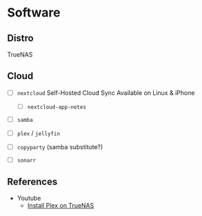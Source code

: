 # Software

## Distro
TrueNAS

## Cloud
 - [ ] `nextcloud`
     Self-Hosted Cloud Sync
     Available on Linux & iPhone
   - [ ] `nextcloud-app-notes`
 - [ ] `samba`
 - [ ] `plex` / `jellyfin`
 - [ ] `copyparty` (samba substitute?)
 - [ ] `sonarr`


## References
 * Youtube
   - [Install Plex on TrueNAS](https://www.youtube.com/watch?v=L8Wn5EPwuYI)
